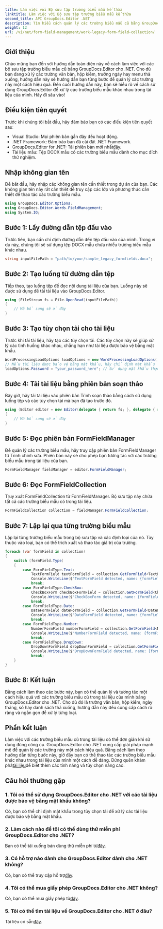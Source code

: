 ```yaml
---
title: Làm việc với Bộ sưu tập trường biểu mẫu kế thừa
linktitle: Làm việc với Bộ sưu tập trường biểu mẫu kế thừa
second_title: API GroupDocs.Editor .NET
description: Tìm hiểu cách quản lý các trường biểu mẫu cũ bằng GroupDocs.Editor dành cho .NET với hướng dẫn chi tiết của chúng tôi. Hoàn hảo để xử lý các trường văn bản, hộp kiểm, ngày tháng, v.v.
weight: 12
url: /vi/net/form-field-management/work-legacy-form-field-collection/
---
```

## Giới thiệu
Chào mừng bạn đến với hướng dẫn toàn diện này về cách làm việc với các bộ sưu tập trường biểu mẫu cũ bằng GroupDocs.Editor cho .NET. Cho dù bạn đang xử lý các trường văn bản, hộp kiểm, trường ngày hay menu thả xuống, hướng dẫn này sẽ hướng dẫn bạn từng bước để quản lý các trường này một cách hiệu quả. Đến cuối hướng dẫn này, bạn sẽ hiểu rõ về cách sử dụng GroupDocs.Editor để xử lý các trường biểu mẫu khác nhau trong tài liệu của mình. Hãy đi sâu vào!
## Điều kiện tiên quyết
Trước khi chúng tôi bắt đầu, hãy đảm bảo bạn có các điều kiện tiên quyết sau:
- Visual Studio: Mọi phiên bản gần đây đều hoạt động.
- .NET Framework: Đảm bảo bạn đã cài đặt .NET Framework.
-  GroupDocs.Editor for .NET: Tải phiên bản mới nhất[đây](https://releases.groupdocs.com/editor/net/).
- Tài liệu mẫu: Tệp DOCX mẫu có các trường biểu mẫu dành cho mục đích thử nghiệm.
## Nhập không gian tên
Để bắt đầu, hãy nhập các không gian tên cần thiết trong dự án của bạn. Các không gian tên này rất cần thiết để truy cập các lớp và phương thức cần thiết để thao tác các trường biểu mẫu.
```csharp
using GroupDocs.Editor.Options;
using GroupDocs.Editor.Words.FieldManagement;
using System.IO;
```
## Bước 1: Lấy đường dẫn tệp đầu vào
Trước tiên, bạn cần chỉ định đường dẫn đến tệp đầu vào của mình. Trong ví dụ này, chúng tôi sẽ sử dụng tệp DOCX mẫu chứa nhiều trường biểu mẫu khác nhau.
```csharp
string inputFilePath = "path/to/your/sample_legacy_formfields.docx";
```
## Bước 2: Tạo luồng từ đường dẫn tệp
Tiếp theo, tạo luồng tệp để đọc nội dung tài liệu của bạn. Luồng này sẽ được sử dụng để tải tài liệu vào GroupDocs.Editor.
```csharp
using (FileStream fs = File.OpenRead(inputFilePath))
{
    // Mã bổ sung sẽ ở đây
}
```
## Bước 3: Tạo tùy chọn tải cho tài liệu
Trước khi tải tài liệu, hãy tạo các tùy chọn tải. Các tùy chọn này sẽ giúp xử lý các tình huống khác nhau, chẳng hạn như tài liệu được bảo vệ bằng mật khẩu.
```csharp
WordProcessingLoadOptions loadOptions = new WordProcessingLoadOptions();
// Nếu tài liệu được bảo vệ bằng mật khẩu, hãy chỉ định mật khẩu
loadOptions.Password = "your_password_here"; // Sử dụng mật khẩu thực tế nếu cần thiết
```
## Bước 4: Tải tài liệu bằng phiên bản soạn thảo
Bây giờ, hãy tải tài liệu vào phiên bản Trình soạn thảo bằng cách sử dụng luồng tệp và các tùy chọn tải mà bạn đã tạo trước đó.
```csharp
using (Editor editor = new Editor(delegate { return fs; }, delegate { return loadOptions; }))
{
    // Mã bổ sung sẽ ở đây
}
```
## Bước 5: Đọc phiên bản FormFieldManager
Để quản lý các trường biểu mẫu, hãy truy cập phiên bản FormFieldManager từ Trình chỉnh sửa. Phiên bản này sẽ cho phép bạn tương tác với các trường biểu mẫu trong tài liệu của bạn.
```csharp
FormFieldManager fieldManager = editor.FormFieldManager;
```
## Bước 6: Đọc FormFieldCollection
Truy xuất FormFieldCollection từ FormFieldManager. Bộ sưu tập này chứa tất cả các trường biểu mẫu có trong tài liệu.
```csharp
FormFieldCollection collection = fieldManager.FormFieldCollection;
```
## Bước 7: Lặp lại qua từng trường biểu mẫu
Lặp lại từng trường biểu mẫu trong bộ sưu tập và xác định loại của nó. Tùy thuộc vào loại, bạn có thể trích xuất và thao tác giá trị của trường.
```csharp
foreach (var formField in collection)
{
    switch (formField.Type)
    {
        case FormFieldType.Text:
            TextFormField textFormField = collection.GetFormField<TextFormField>(formField.Name);
            Console.WriteLine($"TextFormField detected, name: {formField.Name}, value: {textFormField.Value}");
            break;
        case FormFieldType.CheckBox:
            CheckBoxForm checkBoxFormField = collection.GetFormField<CheckBoxForm>(formField.Name);
            Console.WriteLine($"CheckBoxForm detected, name: {formField.Name}, value: {checkBoxFormField.Value}");
            break;
        case FormFieldType.Date:
            DateFormField dateFormField = collection.GetFormField<DateFormField>(formField.Name);
            Console.WriteLine($"DateFormField detected, name: {formField.Name}, value: {dateFormField.Value}");
            break;
        case FormFieldType.Number:
            NumberFormField numberFormField = collection.GetFormField<NumberFormField>(formField.Name);
            Console.WriteLine($"NumberFormField detected, name: {formField.Name}, value: {numberFormField.Value}");
            break;
        case FormFieldType.DropDown:
            DropDownFormField dropDownFormField = collection.GetFormField<DropDownFormField>(formField.Name);
            Console.WriteLine($"DropDownFormField detected, name: {formField.Name}, value selected: {dropDownFormField.Value[dropDownFormField.SelectedIndex]}");
            break;
    }
}
```
## Bước 8: Kết luận
Bằng cách làm theo các bước này, bạn có thể quản lý và tương tác một cách hiệu quả với các trường biểu mẫu cũ trong tài liệu của mình bằng GroupDocs.Editor cho .NET. Cho dù đó là trường văn bản, hộp kiểm, ngày tháng, số hay danh sách thả xuống, hướng dẫn này đều cung cấp cách rõ ràng và ngắn gọn để xử lý từng loại.
## Phần kết luận
 Làm việc với các trường biểu mẫu cũ trong tài liệu có thể đơn giản khi sử dụng đúng công cụ. GroupDocs.Editor cho .NET cung cấp giải pháp mạnh mẽ để quản lý các trường này một cách hiệu quả. Bằng cách làm theo hướng dẫn từng bước này, giờ đây bạn có thể thao tác các trường biểu mẫu khác nhau trong tài liệu của mình một cách dễ dàng. Đừng quên khám phá[tài liệu](https://tutorials.groupdocs.com/editor/net/)để biết thêm các tính năng và tùy chọn nâng cao.
## Câu hỏi thường gặp
### 1. Tôi có thể sử dụng GroupDocs.Editor cho .NET với các tài liệu được bảo vệ bằng mật khẩu không?
Có, bạn có thể chỉ định mật khẩu trong tùy chọn tải để xử lý các tài liệu được bảo vệ bằng mật khẩu.
### 2. Làm cách nào để tôi có thể dùng thử miễn phí GroupDocs.Editor cho .NET?
 Bạn có thể tải xuống bản dùng thử miễn phí từ[đây](https://releases.groupdocs.com/).
### 3. Có hỗ trợ nào dành cho GroupDocs.Editor dành cho .NET không?
 Có, bạn có thể truy cập hỗ trợ[đây](https://forum.groupdocs.com/c/editor/20).
### 4. Tôi có thể mua giấy phép GroupDocs.Editor cho .NET không?
 Có, bạn có thể mua giấy phép từ[đây](https://purchase.groupdocs.com/buy).
### 5. Tôi có thể tìm tài liệu về GroupDocs.Editor cho .NET ở đâu?
Tài liệu có sẵn[đây](https://tutorials.groupdocs.com/editor/net/).